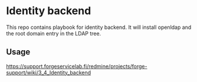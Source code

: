 # Identity backend

This repo contains playbook for identity backend. It will install openldap and the root domain entry in the LDAP tree.

## Usage

https://support.forgeservicelab.fi/redmine/projects/forge-support/wiki/3_4_Identity_backend

